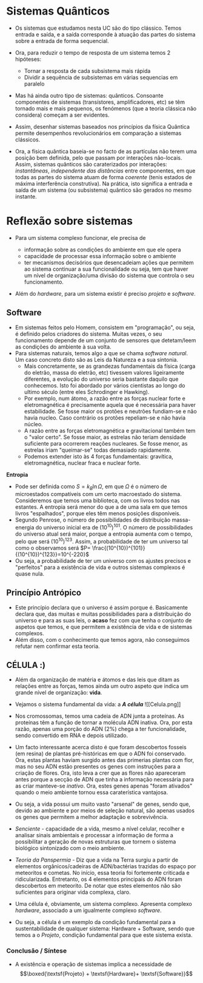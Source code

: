 # Sistemas Quânticos
- Os sistemas que estudamos nesta UC são do tipo clássico. Temos entrada e saída, e a saída corresponde à atuação das partes do sistema sobre a entrada de forma sequencial.
- Ora, para reduzir o tempo de resposta de um sistema temos 2 hipóteses:
    - Tornar a resposta de cada subsistema mais rápida
    - Dividir a sequência de subsistemas em várias sequencias em paralelo

- Mas há ainda outro tipo de sistemas: quânticos. Consoante componentes de sistemas (transístores, amplificadores, etc) se têm tornado mais e mais pequenos, os fenómenos (que a teoria clássica não considera) começam a ser evidentes.
- Assim, desenhar sistemas baseados nos princípios da física Quântica permite desempenhos revolucionários em comparação a sistemas clássicos.
- Ora, a física quântica baseia-se no facto de as partículas não terem uma posição bem definida, pelo que passam por interações não-locais. Assim, sistemas quânticos são caraterizados por interações: *instantâneas*, *independente das distâncias* entre componentes, em que todas as partes do sistema atuam de forma *coerente* (tenis estados de máxima interferência construtiva). Na prática, isto significa a entrada e saída de um sistema (ou subsistema) quântico são gerados no mesmo instante.

# Reflexão sobre sistemas
- Para um sistema complexo funcionar, ele precisa de 
    - informação sobre as condições do ambiente em que ele opera
    - capacidade de processar essa informação sobre o ambiente
    - ter mecanismos decisórios que desencadeiam ações que permitem ao sistema continuar a sua funcionalidade
ou seja, tem que haver um nível de organização/uma divisão do sistema que controla o seu funcionamento.

- Além do *hardware*, para um sistema existir é preciso *projeto* e *software*.
## Software
- Em sistemas feitos pelo Homem, consistem em "programação", ou seja, é definido pelos criadores do sistema. Muitas vezes, o seu funcionamento depende de um conjunto de sensores que detetam/leem as condições do ambiente à sua volta.
- Para sistemas naturais, temos algo a que se chama *software natural*. Um caso concreto disto são as Leis da Natureza e a sua sintonia.
    - Mais concretamente, se as grandezas fundamentais da física (carga do eletrão, massa do eletrão, etc) tivessem valores ligeiramente diferentes, a evolução do universo seria bastante daquilo que conhecemos. Isto foi abordado por vários cientistas ao longo do ultimo século (entre eles Schrodinger e Hawking).
    - Por exemplo, num átomo, a razão entre as forças nuclear forte e eletromagnética é precisamente aquela que é necessária para haver estabilidade. Se fosse maior os protões e neutrões fundiam-se e não havia nucleo. Caso contrário os protões repeliam-se e não havia núcleo.
    - A razão entre as forças eletromagnética e gravitacional também tem o "valor certo". Se fosse maior, as estrelas não teriam densidade suficiente para ocorrerem reações nucleares. Se fosse menor, as estrelas iriam "queimar-se" todas demasiado rapidamente.
    - Podemos extender isto às 4 forças fundamentais: gravítica, eletromagnética, nuclear fraca e nuclear forte.

**Entropia**
- Pode ser definida como $S=k_{B}\ln \Omega$, em que $\Omega$ é o número de microestados compatíveis com um certo macroestado do sistema. Consideremos que temos uma biblioteca, com os livros todos nas estantes. A entropia será menor do que a de uma sala em que temos livros "espalhados", porque eles têm menos posições disponíveis.
- Segundo Penrose, o número de possibilidades de distribuição massa-energia do universo inicial era de $(10^{10})^{101}$. O número de possibilidades do universo atual será maior, porque a entropia aumenta com o tempo, pelo que será $(10^{10})^{123}$. Assim, a probabilidade de ter um universo tal como o observamos será $P= \frac{(10^{10})^{101}}{(10^{10})^{123}}=10^{-220}$ 
- Ou seja, a probabilidade de ter um universo com os ajustes precisos e "perfeitos" para a existência de vida e outros sistemas complexos é quase nula.

## Princípio Antrópico
- Este princípio declara que o universo é assim porque é. Basicamente declara que, das muitas e muitas possibilidades para a distribuição do universo e para as suas leis, o **acaso** fez com que tenha o conjunto de aspetos que temos, e que permitem a existência de vida e de sistemas complexos.
- Além disso, com o conhecimento que temos agora, não conseguimos refutar nem confirmar esta teoria.

## CÉLULA :)
- Além da organização de matéria e átomos e das leis que ditam as relações entre as forças, temos ainda um outro aspeto que indica um grande nível de organização: **vida**.
- Vejamos o sistema fundamental da vida: a **_A célula_**
![[Celula.png]]
- Nos cromossomas, temos uma cadeia de ADN junta a proteínas. As proteínas têm a função de tornar a molécula ADN inativa. Ora, por esta razão, apenas uma porção do ADN (2%) chega a ter funcionalidade, sendo convertido em RNA e depois utilizado.
- Um facto interessante acerca disto é que foram descobertos fosseis (em resina) de plantas pré-históricas em que o ADN foi conservado. Ora, estas plantas haviam surgido antes das primerias plantas com flor, mas no seu ADN estão presentes os genes com instruções para a criação de flores. Ora, isto leva a crer que as flores não apareceram antes porque a secção de ADN que tinha a informação necessária para as criar manteve-se *inativo*. Ora, estes genes apenas "foram ativados" quando o meio ambiente tornou essa caraterística vantajosa.
- Ou seja, a vida possui um muito vasto "arsenal" de genes, sendo que, devido ao ambiente e por meios de seleção natural, são apenas usados os genes que permitem a melhor adaptação e sobrevivência.
- *Senciente* - capacidade de a vida, mesmo a nível celular, recolher e analisar sinais ambientais e processar a informação de forma a possibilitar a geração de novas estruturas que tornem o sistema biológico sintonizado com o meio ambiente.
- *Teoria da Panspermia* - Diz que a vida na Terra surgiu a partir de elementos orgânicos/cadeiras de ADN/bactérias trazidas do espaço por meteoritos e cometas. No início, essa teoria foi fortemente criticada e ridicularizada. Entretanto, os 4 elementos principais do ADN foram descobertos em meteorito. De notar que estes elementos não são suficientes para originar vida complexa, claro.

- Uma célula é, obviamente, um sistema complexo. Apresenta complexo *hardware*, associado a um igualmente complexo *software*. 
- Ou seja, a célula é um exemplo da condição fundamental para a sustentabilidade de qualquer sistema: Hardware + Software, sendo que temos a o *Projeto*, condição fundamental para que este sistema exista.

### Conclusão / Síntese
- A existência e operação de sistemas implica a necessidade de $$\boxed{\textsf{Projeto} + \textsf{Hardware}+ \textsf{Software}}$$